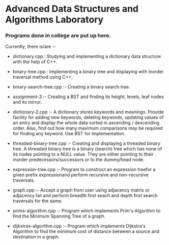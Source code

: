 # Advanced Data Structures and Algorithms Laboratory

### Programs done in college are put up here.

Currently, there is/are :-
- dictionary.cpp : Studying and implementing a dictionary data structure with the help of C++.

- binary-tree.cpp : Implementing a binary tree and displaying with inorder traversal method using C++.

- binary-search-tree.cpp :- Creating a binary search tree.

- assignment-3 :- Creating a BST and finding its height, levels, leaf nodes and its mirror.

- dictionary-2.cpp :- A dictionary stores keywords and meanings. Provide facility for adding new keywords, deleting keywords, updating values of an entry and display the whole data sorted in ascending / descending order. Also, find out how many maximum comparisons may be required for finding any keyword. Use BST for implementation.

- threaded-binary-tree.cpp :- Creating and displaying a threaded binary tree. A threaded binary tree is a binary (search) tree which has none of its nodes pointing to a NULL value. They are either pointing to their inorder predecessors/successors or to the dummy/head node.

- expression-tree.cpp :- Program to construct an expression treefor a given prefix expressionand perform recursive and non-recursive traversals.

- graph.cpp :- Accept a graph from user using adjacency matrix or adjacency list and perform breadth first seach and depth first search traversals for the same.

- prims-algorithm.cpp :- Program which implements Prim's Algorithm to find the Minimum Spanning Tree of a graph.

- dijkstras-algorithm.cpp :- Program which implements Dijkstra's Algorithm to find the minimum cost of distance between a source and destination in a graph.